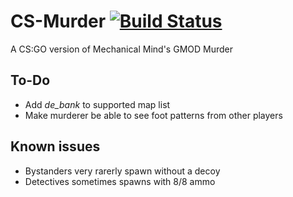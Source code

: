 # CS-Murder [![Build Status](https://travis-ci.org/condolent/CSMurder.svg?branch=master)](https://travis-ci.org/condolent/CSMurder)
A CS:GO version of Mechanical Mind's GMOD Murder

## To-Do
- Add _de_bank_ to supported map list
- Make murderer be able to see foot patterns from other players

## Known issues
- Bystanders very rarerly spawn without a decoy
- Detectives sometimes spawns with 8/8 ammo